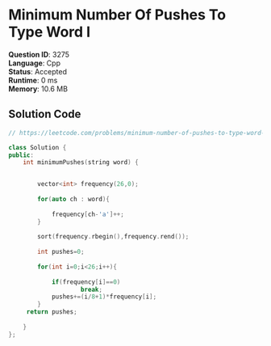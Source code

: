 # Minimum Number Of Pushes To Type Word I

**Question ID**: 3275  
**Language**: Cpp  
**Status**: Accepted  
**Runtime**: 0 ms  
**Memory**: 10.6 MB  

## Solution Code
```cpp
// https://leetcode.com/problems/minimum-number-of-pushes-to-type-word-i

class Solution {
public:
    int minimumPushes(string word) {


        vector<int> frequency(26,0);
        
        for(auto ch : word){
            
            frequency[ch-'a']++;
        }
        
        sort(frequency.rbegin(),frequency.rend());
        
        int pushes=0;
        
        for(int i=0;i<26;i++){
            
            if(frequency[i]==0)
                    break;
            pushes+=(i/8+1)*frequency[i];
        }
     return pushes;
        
    }
};
```
